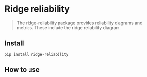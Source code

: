 # Ridge reliability
> The ridge-reliability package provides reliability diagrams and metrics. These include the ridge reliability diagram.


## Install

`pip install ridge-reliability`

## How to use
